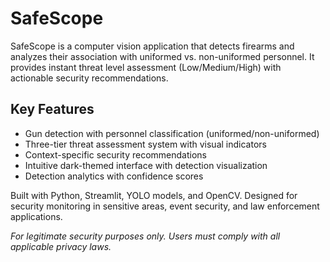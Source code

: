 # SafeScope

SafeScope is a computer vision application that detects firearms and analyzes their association with uniformed vs. non-uniformed personnel. It provides instant threat level assessment (Low/Medium/High) with actionable security recommendations.

## Key Features

- Gun detection with personnel classification (uniformed/non-uniformed)
- Three-tier threat assessment system with visual indicators
- Context-specific security recommendations
- Intuitive dark-themed interface with detection visualization
- Detection analytics with confidence scores

Built with Python, Streamlit, YOLO models, and OpenCV. Designed for security monitoring in sensitive areas, event security, and law enforcement applications.

*For legitimate security purposes only. Users must comply with all applicable privacy laws.*
